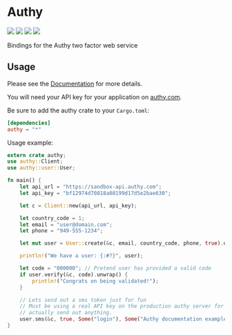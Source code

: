 # Authy
[![](https://docs.rs/authy/badge.svg)](https://docs.rs/authy) [![](https://img.shields.io/crates/v/authy.svg)](https://crates.io/crates/authy) [![](https://img.shields.io/crates/l/authy.svg)](https://raw.githubusercontent.com/lholden/authy-rs/master/LICENSE) [![](https://travis-ci.org/lholden/authy.svg?branch=master)](https://travis-ci.org/lholden/authy)

Bindings for the Authy two factor web service

## Usage

Please see the [Documentation](https://docs.rs/authy) for more details.

You will need your API key for your application on [authy.com](https://authy.com).

Be sure to add the authy crate to your `Cargo.toml`:

```toml
[dependencies]
authy = "*"
```

Usage example:

```rust
extern crate authy;
use authy::Client;
use authy::user::User;

fn main() {
    let api_url = "https://sandbox-api.authy.com";
    let api_key = "bf12974d70818a08199d17d5e2bae630";

    let c = Client::new(api_url, api_key);

    let country_code = 1;
    let email = "user@domain.com";
    let phone = "949-555-1234";

    let mut user = User::create(&c, email, country_code, phone, true).unwrap();

    println!("We have a user: {:#?}", user);

    let code = "000000"; // Pretend user has provided a valid code
    if user.verify(&c, code).unwrap() {
        println!("Congrats on being validated!");
    }

    // Lets send out a sms token just for fun
    // Must be using a real API key on the production authy server for this to
    // actually send out anything.
    user.sms(&c, true, Some("login"), Some("Authy documentation example login")).unwrap();
}
```
